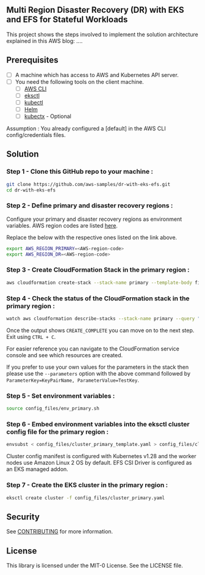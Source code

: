 ## Multi Region Disaster Recovery (DR) with EKS and EFS for Stateful Workloads

This project shows the steps involved to implement the solution architecture explained in this AWS blog: ....

## Prerequisites

- [ ] A machine which has access to AWS and Kubernetes API server.
- [ ] You need the following tools on the client machine.
	- [ ] [AWS CLI](https://docs.aws.amazon.com/cli/latest/userguide/cli-chap-install.html)
   	- [ ] [eksctl](https://eksctl.io/installation/)
  	- [ ] [kubectl](https://docs.aws.amazon.com/eks/latest/userguide/install-kubectl.html)
  	- [ ] [Helm](https://helm.sh/docs/intro/install/)
  	- [ ] [kubectx](https://github.com/ahmetb/kubectx) - Optional
     
Assumption : You already configured a [default] in the AWS CLI config/credentials files.

## Solution

### Step 1 - Clone this GitHub repo to your machine :

```bash
git clone https://github.com/aws-samples/dr-with-eks-efs.git
cd dr-with-eks-efs
```
### Step 2 - Define primary and disaster recovery regions :

Configure your primary and disaster recovery regions as environment variables. AWS region codes are listed [here](https://docs.aws.amazon.com/AWSEC2/latest/UserGuide/using-regions-availability-zones.html#concepts-available-regions).

Replace the <AWS-region-code> below with the respective ones listed on the link above.

```bash
export AWS_REGION_PRIMARY=<AWS-region-code>
export AWS_REGION_DR=<AWS-region-code>
```

### Step 3 - Create CloudFormation Stack in the primary region : 

```bash
aws cloudformation create-stack --stack-name primary --template-body file://template/cfn_primary.yaml --region $AWS_REGION_PRIMARY
```

### Step 4 - Check the status of the CloudFormation stack in the primary region :

```bash
watch aws cloudformation describe-stacks --stack-name primary --query "Stacks[0].StackStatus" --output text --region $AWS_REGION_PRIMARY
```

Once the output shows `CREATE_COMPLETE` you can move on to the next step. Exit using `CTRL + C`. 

For easier reference you can navigate to the CloudFormation service console and see which resources are created. 

If you prefer to use your own values for the parameters in the stack then please use the `--parameters` option with the above command followed by `ParameterKey=KeyPairName, ParameterValue=TestKey`.

### Step 5 - Set environment variables :

```bash
source config_files/env_primary.sh
```

### Step 6 - Embed environment variables into the eksctl cluster config file for the primary region :

```bash
envsubst < config_files/cluster_primary_template.yaml > config_files/cluster_primary.yaml
```

Cluster config manifest is configured with Kubernetes v1.28 and the worker nodes use Amazon Linux 2 OS by default. EFS CSI Driver is configured as an EKS managed addon.

### Step 7 - Create the EKS cluster in the primary region : 

```bash
eksctl create cluster -f config_files/cluster_primary.yaml
```

## Security

See [CONTRIBUTING](CONTRIBUTING.md#security-issue-notifications) for more information.

## License

This library is licensed under the MIT-0 License. See the LICENSE file.

